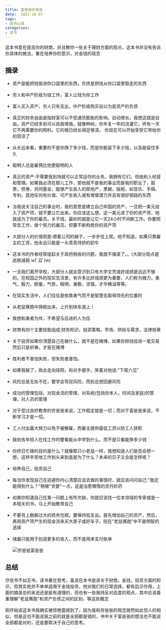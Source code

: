 ```yaml
---
title: 富爸爸穷爸爸
date:  2021-10-07
tags:
- 读书心得
categories: 
- 读书
---
```

这本书意在提高你的财商，并且教你一些关于理财方面的观点，这本书并没有告诉你具体的做法，重在培养你的意识，对金钱的观念
<!-- more -->
## 摘录
- 资产是能把钱放进你口袋里的东西，负债是把钱从你口袋里取走的东西 <br><br>
- 穷人和中产阶级为钱工作，富人让钱为你工作<br><br>
- 富人买入资产，穷人只有支出，中产阶级购买自以为是资产的负债<br><br>
- 真正的财务自由是指财富可以不受通货膨胀的影响，自动增长。我想这就是自由。资产已经多到可以自我增值，就像种树，你年复一年的浇灌它，终有一天它不再需要你的照料。它的根已经长得足够深， 你现在可以开始享受它带给你的阴凉了<br><br>
- 从长远来看，重要的不是你挣了多少钱，而是你能留下多少钱，以及能留住多久<br><br>
- 聪明人总是雇佣比他更聪明的人<br><br>
- 真正的资产:不需要我到场就可以正常运作的业务。我拥有它们，但由别人经营和管理。如果我必须在那儿工作，那他就不是我的事业而是我的职业了，股票，债券，共同基金，能够产生收入的房地产，票据，版税，如音乐、手稿、专利，其他任何有价值、可产生收入或有增值潜力并且有很好销路的东西<br><br>
- 当我说关注自己的事业时，我的意思是建立自己牢固的资产，一旦把一美元投入了资产项，就不要让它出来。你应该这么想，这一美元进了你的资产项，他就成为了你的雇员。关于钱，最妙的就是让它一天24小时不间断工作。你要照常去工作，做个努力的雇员，但要不断构筑你的资产项<br><br>
- 大部分人的价值观是:顺着公司的梯子，一步步往上爬。他不知道，如果只靠雇主的工资，他永远只能是一头乖乖待挤的奶牛<br><br>
- 这本书的作者经常提起关于政府税收的问题，我就不摘录了。。(大部分观点是逃税减税 w(ﾟДﾟ)w)<br><br>
- 一旦我们离开学校，大部分人就会意识到只有大学文凭或好成绩是远远不够的。在校园之外的现实生活里，有许多比好成绩更为重要，人们称为魄力，勇气，毅力，胆量，气势，精明，勇敢，坚强，才华横溢等等。<br><br>
- 在现实生活中，人们往往是依靠勇气而不是智慧去取得领先的位置的<br><br>
- 从老鼠赛跑中挣脱出来，上升到快车道上！<br><br>
- 我想和勇者为伴，不希望与后进的人为伍<br><br>
- 财商有四个主要技能组成:财务知识，投资策略，市场、供给与需求，法律规章<br><br>
- 关于投资如果你清楚自己在做什么，就不是在赌博，如果你把钱投进一笔交易然后只是祈祷，才是在赌博<br><br>
- 胜利者不害怕失败，但失败者害怕。<br><br>
- 如果我输了，我会走向球网，和对手握手，笑着对他说:"下周六见"<br><br>
- 风险总是无处不在，要学会驾驭风险，而别总想回避风险<br><br>
- 成功的管理包括，对现金流的管理，对系统(包括你本人，时间及家庭)的管理，对人员的管理<br><br>
- 对于受过良好教育的穷爸爸来说，工作稳定就是一切；而对于富爸爸来说，不断学习才是一切。<br><br>
- 工人付出最大努力以免于被解雇，而雇主提供最低工资以防工人辞职<br><br>
- 我劝告年轻人在找工作时要看能从中学到什么，而不是只看能挣多少钱<br><br>
- 你终日忙碌的目的是什么？就像那只小老鼠一样，我想知道人们是否会想一想，这样辛苦地工作到头来到底是为了什么？未来的日子又会是怎样呢？<br><br>
- 培养自己，投资自己<br><br>
- 每当你发现自己在逃避你内心清楚应该去做的事情时，就应该问问自己:"我还能得到什么？"稍微"贪婪"一点，这是治愈懒惰的灵丹妙药<br><br>
- 如果你知道自己在某一问题上有所欠缺，你就应该找一位本领域的专家或是一本相关的书，马上开始教育自己<br><br>
- 不要背上数额过大的债务包袱。要保持低支出。首先增加自己的资产，然后，再用资产项产生的现金流来买大房子或好车子。陷在"老鼠赛跑"中不是明智的选择<br><br>
- 储蓄只能用于创造更多的收入，而不是用来支付账单<br><br>
  ![穷爸爸富爸爸](https://cdn.jsdelivr.net/gh/ShuiLinzi/blog-image@master/其他/穷爸爸富爸爸.png)

  
  


## 总结
尽信书不如无书，读书重在思考，虽说在本书是讲关于财商，金钱，投资方面的知识，但其实他并不单单适用于金钱投资，他对我们的日常选择，都有启示作用，上面的摘录总的来说还是挺有道理的，但也有一些我持反对态度的观点，其中应该着重理解"老鼠赛跑"和资产负债之间的区别，等这些概念<br><br>
刚开始读这本书我确实被惊艳震撼到了，因为我和穷爸爸的观念居然如此惊人的相似，但是这也不能说我之前的就是全部都是错的，书中关于富爸爸的想法也不能说全部都是对的，还是要取决于自己的思考。